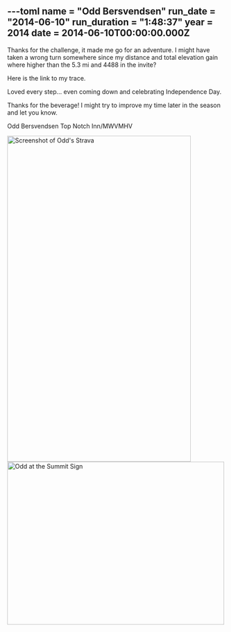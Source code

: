 ---toml
name = "Odd Bersvendsen"
run_date = "2014-06-10"
run_duration = "1:48:37"
year = 2014
date = 2014-06-10T00:00:00.000Z
---

Thanks for the challenge, it made me go for an adventure. I might have taken a wrong turn somewhere since my distance and total elevation gain where higher than the 5.3 mi and 4488 in the invite?

Here is the link to my trace.

Loved every step… even coming down and celebrating Independence Day.

Thanks for the beverage! I might try to improve my time later in the season and let you know.

Odd Bersvendsen
Top Notch Inn/MWVMHV

<img src="/assets/images/uploads/oddstrava.png" alt="Screenshot of Odd's Strava" width="423" height="750" class="img-fluid">
<img src="/assets/images/uploads/tumblrinlinepkpe2hdmg11si9ly8500.jpg" alt="Odd at the Summit Sign" width="500" height="375" class="img-fluid">
